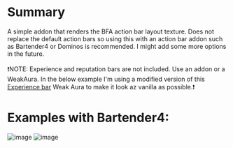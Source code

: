 # Summary
A simple addon that renders the BFA action bar layout texture. Does not replace the default action bars so using this with an action bar addon such as Bartender4 or Dominos is recommended. I might add some more options in the future.<br>
<br>
❗NOTE: Experience and reputation bars are not included. Use an addon or a WeakAura. In the below example I'm using a modified version of this [Experience bar](https://wago.io/B1tskRwHX) Weak Aura to make it look az vanilla as possible.❗

# Examples with Bartender4:
![image](https://github.com/user-attachments/assets/4f670ca2-c260-49ee-a307-1a321ae372d1)
![image](https://github.com/user-attachments/assets/1b0342bd-2b3a-4042-89cb-e5fb2e656ff3)

